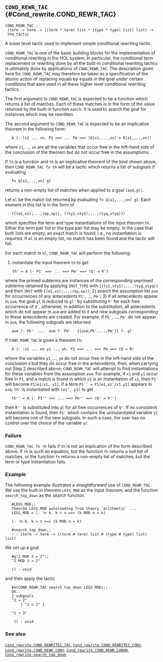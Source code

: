 ## `COND_REWR_TAC` {#Cond_rewrite.COND_REWR_TAC}


```
COND_REWR_TAC :
 (term -> term -> ((term * term) list * (type * type) list) list) ->
 thm_tactic
```



A lower level tactic used to implement simple conditional rewriting tactic.


`COND_REWR_TAC` is one of the basic building blocks for the
implementation of conditional rewriting in the HOL system. In
particular, the conditional term replacement or rewriting done by all
the built-in  conditional
rewriting tactics is ultimately done by applications of
`COND_REWR_TAC`.  The description given here for `COND_REWR_TAC` may
therefore be taken as a specification of the atomic action of
replacing equals by equals in the goal under certain conditions that
aare used in all these higher level conditional rewriting tactics.

The first argument to `COND_REWR_TAC` is expected to be a function
which returns a list of matches. Each of these matches is in the form
of the value returned by the built-in function `match`. It is used to
search the goal for instances which may be rewritten.

The second argument to `COND_REWR_TAC` is expected to be an implicative theorem
in the following form:
    
       A |- !x1 ... xn. P1 ==> ... Pm ==> (Q[x1,...,xn] = R[x1,...,xn])
    
where `x1`, ..., `xn` are all the variables that occur free in the
left-hand side of the conclusion of the theorem but do not occur free in the
assumptions.

If `fn` is a function and `th` is an implicative theorem of the kind
shown above, then `COND_REWR_TAC fn th` will be a tactic which returns
a list of subgoals if evaluating
    
       fn Q[x1,...,xn] gl
    
returns a non-empty list of matches when applied to a goal
`(asm,gl)`.

Let `ml` be the match list returned by evaluating `fn Q[x1,...,xn] gl`.
Each element in this list is in the form of
    
       ([(e1,x1);...;(ep,xp)], [(ty1,vty1);...;(tyq,vtyq)])
    
which specifies the term and type instantiations of the input theorem
`th`. Either the term pair list or the type pair list may be empty. In
the case that both lists are empty, an exact match is found, i.e., no
instantiation is required. If `ml` is an empty list, no match has been
found and the tactic will fail.

For each match in `ml`, `COND_REWR_TAC` will perform the following:
1) instantiate the input theorem `th` to get
    
       th' = A |- P1' ==> ... ==> Pm' ==> (Q' = R')
    
where the primed subterms are instances of the corresponding
unprimed subterms obtained by applying `INST_TYPE` with
`[(ty1,vty1);...;(tyq,vtyq)]` and then `INST` with `[(e1,x1);...;(ep,xp)]`;
2) search the assumption list `asm` for occurrences of any antecedents
`P1'`, ..., `Pm'`;
3) if all antecedents appear in `asm`, the goal `gl` is reduced to
`gl'` by substituting `R'` for each free occurrence of `Q'`, otherwise,
in addition to the substitution, all antecedents which do not appear
in `asm` are added to it and new
subgoals corresponding to these antecedents are created. For example,
if `Pk'`, ..., `Pm'` do not appear in `asm`, the following subgoals
are returned:
    
       asm ?- Pk'  ...  asm ?- Pm'   {{asm,Pk',...,Pm'}} ?- gl'
    

If `COND_REWR_TAC` is given a theorem `th`:
    
       A |- !x1 ... xn y1 ... yk. P1 ==> ... ==> Pm ==> (Q = R)
    
where the variables `y1`, ..., `ym` do not occur free in the
left-hand side of the conclusion `Q` but they do occur free in the
antecedents, then, when carrying out Step 2 described
above, `COND_REWR_TAC` will attempt to find instantiations for these
variables from the assumption `asm`. For example, if `x1` and `y1`
occur free in `P1`, and a match is found in which `e1` is an
instantiation of `x1`, then `P1'` will become `P1[e1/x1, y1]`. If a term
`P1'' = P1[e1,e1'/x1,y1]` appears in  `asm`, `th'` is instantiated  with
`(e1', y1)` to get
    
       th'' = A |- P1'' ==> ... ==> Pm'' ==> (Q' = R'')
    
then `R''` is substituted into `gl` for all free occurrences
of `Q'`. If no consistent instantiation is found, then `P1'` which
contains the uninstantiated variable `y1` will become one of the new
subgoals. In such a case, the user has no control over the
choice of the variable `yi`.

### Failure

`COND_REWR_TAC fn th` fails if `th` is not an implication of the form
described above.  If `th` is such an equation, but the function `fn`
returns a null list of matches, or the function `fn` returns a
non-empty list of matches, but the term or type instantiation fails.

### Example

The following example illustrates a straightforward use of `COND_REWR_TAC`.
We use the built-in theorem `LESS_MOD` as the input theorem, and the function
`search_top_down` as the search function.
    
       #LESS_MOD;;
       Theorem LESS_MOD autoloading from theory `arithmetic` ...
       LESS_MOD = |- !n k. k < n ==> (k MOD n = k)
    
       |- !n k. k < n ==> (k MOD n = k)
    
       #search_top_down;;
       - : (term -> term -> ((term # term) list # (type # type) list) list)
    
We set up a goal
    
       #g"2 MOD 3 = 2";;
       "2 MOD 3 = 2"
    
       () : void
    
and then apply the tactic
    
       #e(COND_REWR_TAC search_top_down LESS_MOD);;
       OK..
       2 subgoals
       "2 = 2"
           [ "2 < 3" ]
    
       "2 < 3"
    
        () : void
    

### See also

[`Cond_rewrite.COND_REWRITE1_TAC`](#Cond_rewrite.COND_REWRITE1_TAC), [`Cond_rewrite.COND_REWRITE1_CONV`](#Cond_rewrite.COND_REWRITE1_CONV), [`Cond_rewrite.COND_REWR_CONV`](#Cond_rewrite.COND_REWR_CONV), [`Cond_rewrite.COND_REWR_CANON`](#Cond_rewrite.COND_REWR_CANON), [`Cond_rewrite.search_top_down`](#Cond_rewrite.search_top_down)


